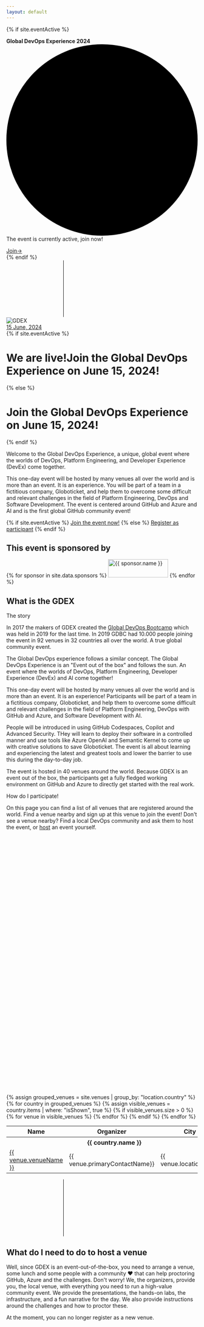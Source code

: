 ```yaml
---
layout: default
---
```


{% if site.eventActive %}
<div class="relative isolate flex items-center gap-x-6 overflow-hidden bg-gray-50 px-6 py-2.5 sm:px-3.5 sm:before:flex-1">
  <div class="absolute left-[max(-7rem,calc(50%-52rem))] top-1/2 -z-10 -translate-y-1/2 transform-gpu blur-2xl" aria-hidden="true">
    <div class="aspect-[577/310] w-[36.0625rem] bg-gradient-to-r from-[#ff80b5] to-[#9089fc] opacity-30" style="clip-path: polygon(74.8% 41.9%, 97.2% 73.2%, 100% 34.9%, 92.5% 0.4%, 87.5% 0%, 75% 28.6%, 58.5% 54.6%, 50.1% 56.8%, 46.9% 44%, 48.3% 17.4%, 24.7% 53.9%, 0% 27.9%, 11.9% 74.2%, 24.9% 54.1%, 68.6% 100%, 74.8% 41.9%)"></div>
  </div>
  <div class="absolute left-[max(45rem,calc(50%+8rem))] top-1/2 -z-10 -translate-y-1/2 transform-gpu blur-2xl" aria-hidden="true">
    <div class="aspect-[577/310] w-[36.0625rem] bg-gradient-to-r from-[#ff80b5] to-[#9089fc] opacity-30" style="clip-path: polygon(74.8% 41.9%, 97.2% 73.2%, 100% 34.9%, 92.5% 0.4%, 87.5% 0%, 75% 28.6%, 58.5% 54.6%, 50.1% 56.8%, 46.9% 44%, 48.3% 17.4%, 24.7% 53.9%, 0% 27.9%, 11.9% 74.2%, 24.9% 54.1%, 68.6% 100%, 74.8% 41.9%)"></div>
  </div>
  <div class="flex flex-wrap items-center gap-x-4 gap-y-2">
    <p class="text-sm leading-6 text-gray-900">
      <strong class="font-semibold">Global DevOps Experience 2024</strong><svg viewBox="0 0 2 2" class="mx-2 inline h-0.5 w-0.5 fill-current" aria-hidden="true"><circle cx="1" cy="1" r="1" /></svg>The event is currently active, join now!
    </p>
    <a href="/event-day" class="flex-none rounded-full bg-gray-900 px-3.5 py-1 text-normal font-semibold text-white shadow-sm hover:bg-gray-700 focus-visible:outline focus-visible:outline-2 focus-visible:outline-offset-2 focus-visible:outline-gray-900">Join<span aria-hidden="true">&rarr;</span></a>
  </div>
  <div class="flex flex-1 justify-end">
   
  </div>
</div>
{% endif %}

<div class="bg-gray-900">
    <main>
      <!-- Hero section -->
      <div class="relative isolate overflow-hidden">
        <svg class="absolute inset-0 -z-10 h-full w-full stroke-white/10 [mask-image:radial-gradient(100%_100%_at_top_right,white,transparent)]" aria-hidden="true">
          <defs>
            <pattern id="983e3e4c-de6d-4c3f-8d64-b9761d1534cc" width="200" height="200" x="50%" y="-1" patternUnits="userSpaceOnUse">
              <path d="M.5 200V.5H200" fill="none" />
            </pattern>
          </defs>
          <svg x="50%" y="-1" class="overflow-visible fill-gray-800/20">
            <path d="M-200 0h201v201h-201Z M600 0h201v201h-201Z M-400 600h201v201h-201Z M200 800h201v201h-201Z" stroke-width="0" />
          </svg>
          <rect width="100%" height="100%" stroke-width="0" fill="url(#983e3e4c-de6d-4c3f-8d64-b9761d1534cc)" />
        </svg>
        <div class="absolute left-[calc(50%-4rem)] top-10 -z-10 transform-gpu blur-3xl sm:left-[calc(50%-18rem)] lg:left-48 lg:top-[calc(50%-30rem)] xl:left-[calc(50%-24rem)]" aria-hidden="true">
          <div class="aspect-[1108/632] w-[69.25rem] bg-gradient-to-r from-[#80caff] to-[#4f46e5] opacity-20" style="clip-path: polygon(73.6% 51.7%, 91.7% 11.8%, 100% 46.4%, 97.4% 82.2%, 92.5% 84.9%, 75.7% 64%, 55.3% 47.5%, 46.5% 49.4%, 45% 62.9%, 50.3% 87.2%, 21.3% 64.1%, 0.1% 100%, 5.4% 51.1%, 21.4% 63.9%, 58.9% 0.2%, 73.6% 51.7%)"></div>
          </div>
        </div>
        <div class="mx-auto max-w-7xl px-6 pb-24 sm:pb-40 lg:flex lg:px-8 ">
          <div class="mx-auto max-w-2xl flex-shrink-0 lg:mx-0  lg:pt-8">   
          <img src="images/Logo-trans Small.png" alt="GDEX">        
            <div class="mt-24 sm:mt-32 lg:mt-16">
              <a href="#" class="inline-flex space-x-6">
                <span class="rounded-full bg-indigo-500/10 px-3 py-1 text-xl font-semibold leading-6 text-indigo-400 ring-1 ring-inset ring-indigo-500/20">15 June, 2024</span>                
              </a>
            </div>
            {% if site.eventActive %}
            <h1 class="mt-10 text-4xl font-bold tracking-tight text-white sm:text-6xl">We are live!Join the Global DevOps Experience on June 15,&nbsp;2024!</h1>
            {% else %}
            <h1 class="mt-10 text-4xl font-bold tracking-tight text-white sm:text-6xl">Join the Global DevOps Experience on June 15,&nbsp;2024!</h1>
            {% endif %}
            <p class="mt-6 text-lg leading-8 text-gray-300">Welcome to the <span class="font-bold tracking-tight text-white">Global DevOps Experience</span>, a unique, global event where the worlds of DevOps, Platform Engineering, and Developer Experience (DevEx) come together. </p>
             <p class="mt-6 text-lg leading-8 text-gray-300">This one-day event will be hosted by many venues all over the world and is more than an event. It is an experience. You will be part of a team in a fictitious company, Globoticket, and help them to overcome some difficult and relevant challenges in the field of Platform Engineering, DevOps and Software Development. The event is centered around GitHub and Azure and AI and is the first global GitHub community event!</p>
            <div class="mt-10 flex items-center gap-x-6">
              {% if site.eventActive %}
               <a href="/event-day" class="rounded-md bg-indigo-500 px-3.5 py-2.5 text-2xl font-semibold text-white shadow-sm hover:bg-indigo-400 focus-visible:outline focus-visible:outline-2 focus-visible:outline-offset-2 focus-visible:outline-indigo-400">Join the event now!</a>
              {% else %} 
              <a href="#participants" class="rounded-md bg-indigo-500 px-3.5 py-2.5 text-sm font-semibold text-white shadow-sm hover:bg-indigo-400 focus-visible:outline focus-visible:outline-2 focus-visible:outline-offset-2 focus-visible:outline-indigo-400">Register as participant</a>
              <!-- <a href="{{ '/register' | relative_url }}" class="text-sm font-semibold leading-6 text-white">Register your venue <span aria-hidden="true">→</span></a> -->
              {% endif %}
            </div>
          </div>
          <div class="mx-auto mt-16 flex max-w-2xl sm:mt-24 lg:ml-10 lg:mr-0 lg:mt-0 lg:max-w-none lg:flex-none xl:ml-32">
            <div class="max-w-3xl flex-none sm:max-w-5xl lg:max-w-none">
               <div id="globeViz"  class="w-[76rem]"></div>
            </div>
          </div>
        </div> 
      <!-- Logo cloud -->
      <div class="mx-auto mt-8 max-w-7xl px-6 sm:mt-16 lg:px-8">
        <h2 class="text-center text-lg font-semibold leading-8 text-white">This event is sponsored by</h2>
        <div class="mx-auto mt-10 grid max-w-lg grid-cols-3 items-center gap-x-8 gap-y-10 sm:max-w-xl sm:grid-cols-2 sm:gap-x-10 lg:mx-0 lg:max-w-none lg:grid-cols-3">
          <!-- Loop through the site.data.sponsors -->
          {% for sponsor in site.data.sponsors %}
          <img class="col-span-2 max-h-12 w-full object-contain lg:col-span-1" src="{{ sponsor.logo }}" alt="{{ sponsor.name }}" width="158" height="48">
          {% endfor %}   
        </div>
      </div>
      <!-- Feature section -->
      <div class="mx-auto mt-32 max-w-7xl px-6 sm:mt-26 lg:px-8" id="more">
        <div class="mx-auto  text-center">
          <h2 class="text-base font-semibold leading-7 text-indigo-400">What is the GDEX</h2>
          <p class="mt-2 text-3xl font-bold tracking-tight text-white sm:text-4xl">The story</p>
          <p class="mt-6 text-lg leading-8 text-gray-300 text-justify">In 2017 the makers of GDEX created the <a href="https://globaldevopsbootcamp.com">Global DevOps Bootcamp</a> which was held in 2019 for the last time. In 2019 GDBC had 10.000 people joining the event in 92 venues in 32 countries all over the world. A true global community event. 
          </p>
          <p class="mt-6 text-lg leading-8 text-gray-300 text-justify">The Global DevOps experience follows a similar concept. The Global DevOps Experience is an "Event out of the box" and follows the sun. An event where the worlds of DevOps, Platform Engineering, Developer Experience (DevEx) and AI come together! 
          </p>
          <p class="mt-6 text-lg leading-8 text-gray-300 text-justify">This one-day event will be hosted by many venues all over the world and is more than an event. It is an experience! Participants will be part of a team in a fictitious company, Globoticket, and help them to overcome some difficult and relevant challenges in the field of Platform Engineering, DevOps with GitHub and Azure, and Software Development with AI.</p>
          <p class="mt-6 text-lg leading-8 text-gray-300 text-justify">People will be introduced in using GitHub Codespaces, Copilot and Advanced Security. THey will learn to deploy their software in a controlled manner and use tools like Azure OpenAI and Semantic Kernel to come up with creative solutions to save Globoticket.
          The event is all about learning and experiencing the latest and greatest tools and lower the barrier to use this during the day-to-day job.</p>
          <p class="mt-6 text-lg leading-8 text-gray-300 text-justify">The event is hosted in 40 venues around the world. Because GDEX is an event out of the box, the participants get a fully fledged working environment on GitHub and Azure to directly get started with the real work.</p>
        </div>
      </div>
      <!-- Current venues -->
       <div class="mx-auto mt-32 max-w-7xl px-6 sm:mt-26 lg:px-8" id="participants">
        <div class="mx-auto lg:mx-0 ">
          <!-- <h2 class="text-base font-semibold leading-8 text-indigo-400">Already registered venues</h2> -->
          <p class="mt-2 text-3xl font-bold tracking-tight text-white sm:text-4xl">How do I participate!</p>
          <p class="mt-6 text-lg leading-8 text-gray-300">On this page you can find a list of all venues that are registered around the world. Find a venue nearby and sign up at this venue to join the event! Don't see a venue nearby? Find a local DevOps community and ask them to host the event, or <a href="register" class="text-sm font-semibold leading-6 text-white">host</a> an event yourself.</p>
        </div>
        <div id="map" class="mt-8" style="height: 680px;"></div>
        <div class="">
          <div class="mt-8 flow-root">
            <div class="-mx-4 -my-2 overflow-x-auto sm:-mx-6 lg:-mx-8">
              <div class="inline-block min-w-full py-2 align-middle sm:px-6 lg:px-8">
                <table class="min-w-full">
                  <thead class="bg-gray-900">
                    <tr>
                      <th scope="col" class="py-3.5 pl-4 pr-3 text-left text-sm font-semibold text-white sm:pl-0">Name</th>
                      <th scope="col" class="px-3 py-3.5 text-left text-sm font-semibold text-white">Organizer</th>
                      <th scope="col" class="px-3 py-3.5 text-left text-sm font-semibold text-white">City</th>
                    </tr>
                  </thead>
                  {% assign grouped_venues = site.venues | group_by: "location.country" %}
                  {% for country in grouped_venues %}
                    {% assign visible_venues = country.items | where: "isShown", true %}
                    {% if visible_venues.size > 0 %}
                      <tbody class="bg-gray-900">
                        <tr class="border-gray-800">
                          <th colspan="5" scope="colgroup" class="bg-gray-900 py-2 pl-4 pr-3 text-left text-2xl font-semibold text-white sm:pl-3">{{ country.name }}</th>
                        </tr>
                        {% for venue in visible_venues %}
                          <tr class="border-t border-gray-800">
                            <td class="whitespace-nowrap py-4 pl-4 pr-3 text-normal font-medium text-white sm:pl-6">
                              <a href="{{ venue.url }}" class="text-white underline">{{ venue.venueName }}</a>
                            </td>
                            <td class="whitespace-nowrap px-3 py-4 text-sm text-gray-300">{{ venue.primaryContactName}}</td>
                            <td class="whitespace-nowrap px-3 py-4 text-sm text-gray-300">{{ venue.location.city}}</td>
                          </tr>
                        {% endfor %}
                      </tbody>
                    {% endif %}
                  {% endfor %}
                </table>
              </div>
            </div>
          </div>
        </div>
      </div> 
      <!-- CTA section -->
      <div class="relative isolate mt-4 px-6 py-32 sm:mt-16 sm:py-40 lg:px-8">
        <svg class="absolute inset-0 -z-10 h-full w-full stroke-white/10 [mask-image:radial-gradient(100%_100%_at_top_right,white,transparent)]" aria-hidden="true">
          <defs>
            <pattern id="1d4240dd-898f-445f-932d-e2872fd12de3" width="200" height="200" x="50%" y="0" patternUnits="userSpaceOnUse">
              <path d="M.5 200V.5H200" fill="none" />
            </pattern>
          </defs>
          <svg x="50%" y="0" class="overflow-visible fill-gray-800/20">
            <path d="M-200 0h201v201h-201Z M600 0h201v201h-201Z M-400 600h201v201h-201Z M200 800h201v201h-201Z" stroke-width="0" />
          </svg>
          <rect width="100%" height="100%" stroke-width="0" fill="url(#1d4240dd-898f-445f-932d-e2872fd12de3)" />
        </svg>
        <div class="absolute inset-x-0 top-10 -z-10 flex transform-gpu justify-center overflow-hidden blur-3xl" aria-hidden="true">
          <div class="aspect-[1108/632] w-[69.25rem] flex-none bg-gradient-to-r from-[#80caff] to-[#4f46e5] opacity-20" style="clip-path: polygon(73.6% 51.7%, 91.7% 11.8%, 100% 46.4%, 97.4% 82.2%, 92.5% 84.9%, 75.7% 64%, 55.3% 47.5%, 46.5% 49.4%, 45% 62.9%, 50.3% 87.2%, 21.3% 64.1%, 0.1% 100%, 5.4% 51.1%, 21.4% 63.9%, 58.9% 0.2%, 73.6% 51.7%)"></div>
        </div>
        <div class="mx-auto max-w-7xl text-center px-6 sm:mt-26 lg:px-8">
          <h2 class="text-3xl font-bold tracking-tight text-white sm:text-4xl">What do I need to do to host a venue</h2>
          <p class="mx-auto mt-6  text-lg leading-8 text-justify text-gray-300">Well, since GDEX is an event-out-of-the-box, you need to arrange a venue, some lunch and some people with a community ❤️ that can help proctoring GitHub, Azure and the challenges. Don't worry! We, the organizers, provide you, the local venue, with everything you need to run a high-value community event. We provide the presentations, the hands-on labs, the infrastructure, and a fun narrative for the day. We also provide instructions around the challenges and how to proctor these. </p>
          <p class="mx-auto mt-6  text-lg leading-8 text-justify text-gray-300">
          At the moment, you can no longer register as a new venue.</p>
          <!-- <div class="mt-10 flex items-center justify-center gap-x-6">
            <a href="{{ '/register' | relative_url }}" class="rounded-md bg-white px-3.5 py-2.5 text-sm font-semibold text-gray-900 shadow-sm hover:bg-gray-100 focus-visible:outline focus-visible:outline-2 focus-visible:outline-offset-2 focus-visible:outline-white">Register your venue</a>
            <a href="#more" class="text-sm font-semibold leading-6 text-white">Learn more <span aria-hidden="true">→</span></a>
          </div> -->
        </div>
      </div>
    </main>
  </div>
  <script>

{% assign maxR = "20" %}
{% assign propagationSpeed = "20" %}
{% assign repeatPeriod = "2000"  %}

    const gData = [
    {% for venue in site.venues %}
      {% if venue.isShown %}
        {% assign lat = venue.location.latitude | plus: 0 %}
        {% assign lng = venue.location.longitude | plus: 0 %}
        {% if lat and lng %}
          {
            name: '{{ venue.venueName }}',
            organizer: '{{ venue.primaryContactName }}',
            url: '{{ venue.url }}',
            lat: {{ lat }},
            lng: {{ lng }},
            maxR: {{ maxR }},
            propagationSpeed: {{ propagationSpeed }},
            repeatPeriod: {{ repeatPeriod }}
          },
        {% endif %}
      {% endif %}
    {% endfor %}
    ];
 

    const colorInterpolator = t => `rgba(255,100,50,${Math.sqrt(1-t)})`;

  const myGlobe = Globe()
    (document.getElementById('globeViz'))

   // .globeImageUrl('images/worldmap.png')
    .globeImageUrl('//unpkg.com/three-globe/example/img/earth-blue-marble.jpg')
    .pointOfView({ lat: 40.178873, lng: -258.222656, altitude: 1 }) 
    .showGraticules(false)
    .showAtmosphere(true)
    .backgroundColor('rgba(0,0,0,0)')
    .showGlobe(true)
    .ringsData(gData)
    .ringColor(() => colorInterpolator)
    .ringMaxRadius('maxR')
    .ringPropagationSpeed('propagationSpeed')
    .ringRepeatPeriod('repeatPeriod')
    .labelsData(gData)
    .labelLat(d => d.lat)
    .labelLng(d => d.lng)
    .labelText(d => d.name)
   // .labelSize(d => Math.sqrt(d.properties.pop_max) * 4e-4)
    //.labelDotRadius(d => Math.sqrt(d.properties.pop_max) * 4e-4)
    .labelColor(() => 'rgba(255, 165, 0, 0.75)')
    .labelResolution(2); 

    myGlobe.controls().autoRotate = true;
    myGlobe.controls().autoRotateSpeed = 1.8;
    myGlobe.controls().enableZoom = false;

   // Map
   var map = L.map('map').setView([51.505, -0.09], 2); 
   L.tileLayer('https://tile.openstreetmap.org/{z}/{x}/{y}.png', {
    maxZoom: 19,
    attribution: '&copy; <a href="http://www.openstreetmap.org/copyright">OpenStreetMap</a>'
    }).addTo(map);

    // Add markers for each venue
    for (var i = 0; i < gData.length; i++) {
      var venue = gData[i];
      var marker = L.marker([venue.lat, venue.lng], {title: venue.name});
      
      // Bind a popup with the venue's name and URL to the marker
      marker.bindPopup(`Visit <a href="${venue.url}" target="_blank" rel="noopener noreferrer">${venue.name}</a> by ${venue.organizer}`);
      
      // Add the marker to the map
      marker.addTo(map);
    }
</script>
